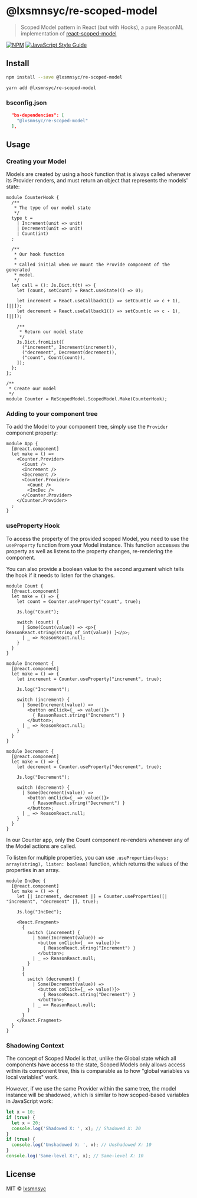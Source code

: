 # @lxsmnsyc/re-scoped-model

> Scoped Model pattern in React (but with Hooks), a pure ReasonML implementation of [react-scoped-model](https://github.com/LXSMNSYC/react-scoped-model)

[![NPM](https://img.shields.io/npm/v/@lxsmnsyc/re-scoped-model.svg)](https://www.npmjs.com/package/@lxsmnsyc/re-scoped-model) [![JavaScript Style Guide](https://img.shields.io/badge/code_style-standard-brightgreen.svg)](https://standardjs.com)

## Install

```bash
npm install --save @lxsmnsyc/re-scoped-model
```

```bash
yarn add @lxsmnsyc/re-scoped-model
```

### bsconfig.json

```json
  "bs-dependencies": [
    "@lxsmnsyc/re-scoped-model"
  ],
```

## Usage

### Creating your Model

Models are created by using a hook function that is always called whenever its Provider renders, and must return an object that represents the models' state:

```reason
module CounterHook {
  /**
   * The type of our model state
   */
  type t =
    | Increment(unit => unit)
    | Decrement(unit => unit)
    | Count(int)
  ;

  /**
   * Our hook function
   * 
   * Called initial when we mount the Provide component of the generated
   * model.
   */
  let call = (): Js.Dict.t(t) => {
    let (count, setCount) = React.useState(() => 0);

    let increment = React.useCallback1(() => setCount(c => c + 1), [||]);
    let decrement = React.useCallback1(() => setCount(c => c - 1), [||]);

    /**
     * Return our model state
     */    
    Js.Dict.fromList([
      ("increment", Increment(increment)),
      ("decrement", Decrement(decrement)),
      ("count", Count(count)),
    ]);
  };
};

/**
 * Create our model
 */
module Counter = ReScopedModel.ScopedModel.Make(CounterHook);
```

### Adding to your component tree

To add the Model to your component tree, simply use the `Provider` component property:

```reason
module App {
  [@react.component]
  let make = () => 
    <Counter.Provider>
      <Count />
      <Increment />
      <Decrement />
      <Counter.Provider>
        <Count />
        <IncDec />
      </Counter.Provider>
    </Counter.Provider>
  ;
}
```

### useProperty Hook

To access the property of the provided scoped Model, you need to use the `useProperty` function from your Model instance. This function accesses the property as well as listens to the property changes, re-rendering the component.

You can also provide a boolean value to the second argument which tells the hook if it needs to listen for the changes.

```reason
module Count {
  [@react.component]
  let make = () => {
    let count = Counter.useProperty("count", true);

    Js.log("Count");

    switch (count) {
      | Some(Count(value)) => <p>{ ReasonReact.string(string_of_int(value)) }</p>;
      | _ => ReasonReact.null;
    }
  }
}
```

```reason
module Increment {
  [@react.component]
  let make = () => {
    let increment = Counter.useProperty("increment", true);

    Js.log("Increment");

    switch (increment) {
      | Some(Increment(value)) => 
        <button onClick={_ => value()}>
          { ReasonReact.string("Increment") }
        </button>;
      | _ => ReasonReact.null;
    }
  }
}
```

```reason
module Decrement {
  [@react.component]
  let make = () => {
    let decrement = Counter.useProperty("decrement", true);

    Js.log("Decrement");

    switch (decrement) {
      | Some(Decrement(value)) => 
        <button onClick={_ => value()}>
          { ReasonReact.string("Decrement") }
        </button>;
      | _ => ReasonReact.null;
    }
  }
}
```

In our Counter app, only the Count component re-renders whenever any of the Model actions are called.

To listen for multiple properties, you can use `.useProperties(keys: array(string), listen: boolean)` function, which returns the values of the properties in an array.

```reason
module IncDec {
  [@react.component]
  let make = () => {
    let [| increment, decrement |] = Counter.useProperties([| "increment", "decrement" |], true);

    Js.log("IncDec");

    <React.Fragment>
      {
        switch (increment) {
          | Some(Increment(value)) => 
            <button onClick={_ => value()}>
              { ReasonReact.string("Increment") }
            </button>;
          | _ => ReasonReact.null;
        }
      }
      {
        switch (decrement) {
          | Some(Decrement(value)) => 
            <button onClick={_ => value()}>
              { ReasonReact.string("Decrement") }
            </button>;
          | _ => ReasonReact.null;
        }
      }
    </React.Fragment>
  }
}
```

### Shadowing Context

The concept of Scoped Model is that, unlike the Global state which all components have access to the state, Scoped Models only allows access within its component tree, this is comparable as to how "global variables vs local variables" work.

However, if we use the same Provider within the same tree, the model instance will be shadowed, which is similar to how scoped-based variables in JavaScript work:

```js
let x = 10;
if (true) {
  let x = 20;
  console.log('Shadowed X: ', x); // Shadowed X: 20
}
if (true) {
  console.log('Unshadowed X: ', x); // Unshadowed X: 10
}
console.log('Same-level X:', x); // Same-level X: 10
```

## License

MIT © [lxsmnsyc](https://github.com/lxsmnsyc)
